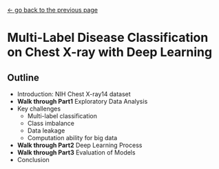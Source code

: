 [<- go back to the previous page](../README.md)

# Multi-Label Disease Classification on Chest X-ray with Deep Learning

## Outline
- Introduction: NIH Chest X-ray14 dataset
- **Walk through Part1** Exploratory Data Analysis 
- Key challenges
  * Multi-label classification
  * Class imbalance
  * Data leakage
  * Computation ability for big data
- **Walk through Part2** Deep Learning Process
- **Walk through Part3** Evaluation of Models
- Conclusion
